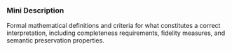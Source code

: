 ### Mini Description

Formal mathematical definitions and criteria for what constitutes a correct interpretation, including completeness requirements, fidelity measures, and semantic preservation properties.
